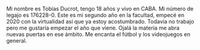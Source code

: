 Mi nombre es Tobías Ducrot, tengo 18 años y vivo en CABA. Mi número de legajo es 176228-0. Este es mi segundo año en la facultad, empecé en 2020 con la virtualidad así que ya estoy acostumbrado. Todavía no trabajo pero me gustaría empezar el año que viene. Ojalá la materia me abra nuevas puertas en ese ámbito. Me encanta el fútbol y los videojuegos en general. 
